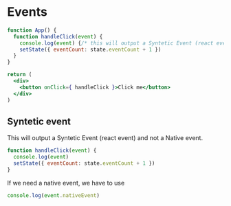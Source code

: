 # Events

```jsx
function App() {
  function handleClick(event) {
    console.log(event) {/* this will output a Syntetic Event (react event) and not a Native event */}
    setState({ eventCount: state.eventCount + 1 })
  }
}

return (
  <div>
    <button onClick={ handleClick }>Click me</button>
  </div>
)
```

## Syntetic event

This will output a Syntetic Event (react event) and not a Native event.

```jsx
function handleClick(event) {
  console.log(event)
  setState({ eventCount: state.eventCount + 1 })
}
```

If we need a native event, we have to use

```jsx
console.log(event.nativeEvent)
```
